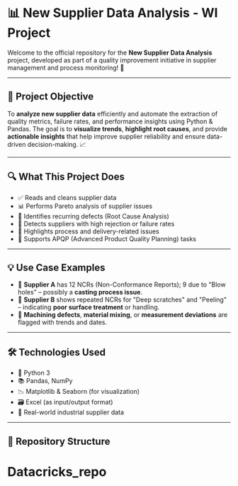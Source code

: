 # 📊 New Supplier Data Analysis - WI Project

Welcome to the official repository for the **New Supplier Data Analysis** project, developed as part of a quality improvement initiative in supplier management and process monitoring! 🚀

---

## 🧠 Project Objective

To **analyze new supplier data** efficiently and automate the extraction of quality metrics, failure rates, and performance insights using Python & Pandas. The goal is to **visualize trends**, **highlight root causes**, and provide **actionable insights** that help improve supplier reliability and ensure data-driven decision-making. 📈

---

## 🔍 What This Project Does

- ✅ Reads and cleans supplier data
- 📊 Performs Pareto analysis of supplier issues
- 📌 Identifies recurring defects (Root Cause Analysis)
- 🎯 Detects suppliers with high rejection or failure rates
- 📍 Highlights process and delivery-related issues
- 🧩 Supports APQP (Advanced Product Quality Planning) tasks

---

## 💡 Use Case Examples

- 🔎 **Supplier A** has 12 NCRs (Non-Conformance Reports); 9 due to "Blow holes" – possibly a **casting process issue**.
- 🚨 **Supplier B** shows repeated NCRs for "Deep scratches" and "Peeling" – indicating **poor surface treatment** or handling.
- 🔧 **Machining defects**, **material mixing**, or **measurement deviations** are flagged with trends and dates.

---

## 🛠️ Technologies Used

- 🐍 Python 3
- 📚 Pandas, NumPy
- 📉 Matplotlib & Seaborn (for visualization)
- 🗃️ Excel (as input/output format)
- 💼 Real-world industrial supplier data

---

## 📂 Repository Structure

# Datacricks_repo
